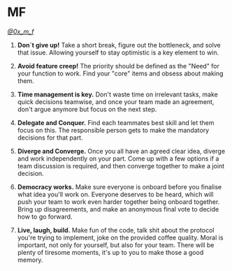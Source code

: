 # MF
*[@0x_m_f](https://x.com/0x_m_f)*

1. **Don´t give up!** Take a short break, figure out the bottleneck, and solve that issue. Allowing yourself to stay optimistic is a key element to win.

2. **Avoid feature creep!** The priority should be defined as the "Need" for your function to work. Find your "core" items and obsess about making them.

3. **Time management is key.** Don't waste time on irrelevant tasks, make quick decisions teamwise, and once your team made an agreement, don't argue anymore but focus on the next step.

4. **Delegate and Conquer.** Find each teammates best skill and let them focus on this. The responsible person gets to make the mandatory decisions for that part.

5. **Diverge and Converge.** Once you all have an agreed clear idea, diverge and work independently on your part. Come up with a few options if a team discussion is required, and then converge together to make a joint decision.

6. **Democracy works.** Make sure everyone is onboard before you finalise  what idea you'll work on. Everyone deserves to be heard, which will push your team to work even harder together being onboard together. Bring up disagreements, and make an anonymous final vote to decide how to go forward.

7. **Live, laugh, build.** Make fun of the code, talk shit about the protocol you're trying to implement, joke on the provided coffee quality. Moral is important, not only for yourself, but also for your team. There will be plenty of tiresome moments, it's up to you to make those a good memory.

